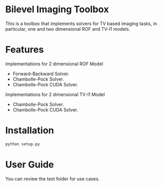 # Bilevel Imaging Toolbox
This is a toolbox that implements solvers for TV based imaging tasks, in particular, one and two dimensional ROF and TV-l1 models.

# Features

Implementations for 2 dimensional ROF Model
* Forward-Backward Solver.
* Chambolle-Pock Solver.
* Chambolle-Pock CUDA Solver.

Implementations for 2 dimensional TV-l1 Model
* Chambolle-Pock Solver.
* Chambolle-Pock CUDA Solver.

# Installation

```bash
python setup.py
```

# User Guide

You can review the test folder for use cases.
